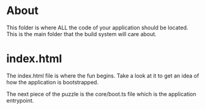 # About
This folder is where ALL the code of your application should be located.
This is the main folder that the build system will care about.

# index.html
The index.html file is where the fun begins. Take a look at it to get an idea of how the application is bootstrapped.

The next piece of the puzzle is the core/boot.ts file which is the application entrypoint.

